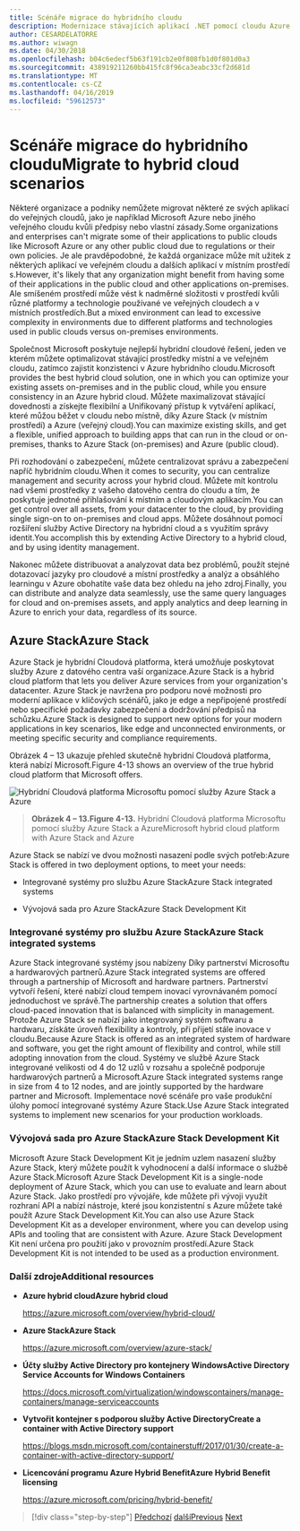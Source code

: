 ```yaml
---
title: Scénáře migrace do hybridního cloudu
description: Modernizace stávajících aplikací .NET pomocí cloudu Azure a Windows kontejnery | Migrace na scénáři s hybridními cloudy
author: CESARDELATORRE
ms.author: wiwagn
ms.date: 04/30/2018
ms.openlocfilehash: b04c6edecf5b63f191cb2e0f808fb1d0f801d0a3
ms.sourcegitcommit: 438919211260bb415fc8f96ca3eabc33cf2d681d
ms.translationtype: MT
ms.contentlocale: cs-CZ
ms.lasthandoff: 04/16/2019
ms.locfileid: "59612573"
---
```

# <a name="migrate-to-hybrid-cloud-scenarios"></a><span data-ttu-id="ccb97-103">Scénáře migrace do hybridního cloudu</span><span class="sxs-lookup"><span data-stu-id="ccb97-103">Migrate to hybrid cloud scenarios</span></span>

<span data-ttu-id="ccb97-104">Některé organizace a podniky nemůžete migrovat některé ze svých aplikací do veřejných cloudů, jako je například Microsoft Azure nebo jiného veřejného cloudu kvůli předpisy nebo vlastní zásady.</span><span class="sxs-lookup"><span data-stu-id="ccb97-104">Some organizations and enterprises can't migrate some of their applications to public clouds like Microsoft Azure or any other public cloud due to regulations or their own policies.</span></span> <span data-ttu-id="ccb97-105">Je ale pravděpodobné, že každá organizace může mít užitek z některých aplikací ve veřejném cloudu a dalších aplikací v místním prostředí s.</span><span class="sxs-lookup"><span data-stu-id="ccb97-105">However, it's likely that any organization might benefit from having some of their applications in the public cloud and other applications on-premises.</span></span> <span data-ttu-id="ccb97-106">Ale smíšeném prostředí může vést k nadměrné složitosti v prostředí kvůli různé platformy a technologie používané ve veřejných cloudech a v místních prostředích.</span><span class="sxs-lookup"><span data-stu-id="ccb97-106">But a mixed environment can lead to excessive complexity in environments due to different platforms and technologies used in public clouds versus on-premises environments.</span></span>

<span data-ttu-id="ccb97-107">Společnost Microsoft poskytuje nejlepší hybridní cloudové řešení, jeden ve kterém můžete optimalizovat stávající prostředky místní a ve veřejném cloudu, zatímco zajistit konzistenci v Azure hybridního cloudu.</span><span class="sxs-lookup"><span data-stu-id="ccb97-107">Microsoft provides the best hybrid cloud solution, one in which you can optimize your existing assets on-premises and in the public cloud, while you ensure consistency in an Azure hybrid cloud.</span></span> <span data-ttu-id="ccb97-108">Můžete maximalizovat stávající dovednosti a získejte flexibilní a Unifikovaný přístup k vytváření aplikací, které můžou běžet v cloudu nebo místně, díky Azure Stack (v místním prostředí) a Azure (veřejný cloud).</span><span class="sxs-lookup"><span data-stu-id="ccb97-108">You can maximize existing skills, and get a flexible, unified approach to building apps that can run in the cloud or on-premises, thanks to Azure Stack (on-premises) and Azure (public cloud).</span></span>

<span data-ttu-id="ccb97-109">Při rozhodování o zabezpečení, můžete centralizovat správu a zabezpečení napříč hybridním cloudu.</span><span class="sxs-lookup"><span data-stu-id="ccb97-109">When it comes to security, you can centralize management and security across your hybrid cloud.</span></span> <span data-ttu-id="ccb97-110">Můžete mít kontrolu nad všemi prostředky z vašeho datového centra do cloudu a tím, že poskytuje jednotné přihlašování k místním a cloudovým aplikacím.</span><span class="sxs-lookup"><span data-stu-id="ccb97-110">You can get control over all assets, from your datacenter to the cloud, by providing single sign-on to on-premises and cloud apps.</span></span> <span data-ttu-id="ccb97-111">Můžete dosáhnout pomocí rozšíření služby Active Directory na hybridní cloud a s využitím správy identit.</span><span class="sxs-lookup"><span data-stu-id="ccb97-111">You accomplish this by extending Active Directory to a hybrid cloud, and by using identity management.</span></span>

<span data-ttu-id="ccb97-112">Nakonec můžete distribuovat a analyzovat data bez problémů, použít stejné dotazovací jazyky pro cloudové a místní prostředky a analýz a obsáhlého learningu v Azure obohatíte vaše data bez ohledu na jeho zdroj.</span><span class="sxs-lookup"><span data-stu-id="ccb97-112">Finally, you can distribute and analyze data seamlessly, use the same query languages for cloud and on-premises assets, and apply analytics and deep learning in Azure to enrich your data, regardless of its source.</span></span>

## <a name="azure-stack"></a><span data-ttu-id="ccb97-113">Azure Stack</span><span class="sxs-lookup"><span data-stu-id="ccb97-113">Azure Stack</span></span>

<span data-ttu-id="ccb97-114">Azure Stack je hybridní Cloudová platforma, která umožňuje poskytovat služby Azure z datového centra vaší organizace.</span><span class="sxs-lookup"><span data-stu-id="ccb97-114">Azure Stack is a hybrid cloud platform that lets you deliver Azure services from your organization's datacenter.</span></span> <span data-ttu-id="ccb97-115">Azure Stack je navržena pro podporu nové možnosti pro moderní aplikace v klíčových scénářů, jako je edge a nepřipojené prostředí nebo specifické požadavky zabezpečení a dodržování předpisů na schůzku.</span><span class="sxs-lookup"><span data-stu-id="ccb97-115">Azure Stack is designed to support new options for your modern applications in key scenarios, like edge and unconnected environments, or meeting specific security and compliance requirements.</span></span>

<span data-ttu-id="ccb97-116">Obrázek 4 – 13 ukazuje přehled skutečně hybridní Cloudová platforma, která nabízí Microsoft.</span><span class="sxs-lookup"><span data-stu-id="ccb97-116">Figure 4-13 shows an overview of the true hybrid cloud platform that Microsoft offers.</span></span>

![Hybridní Cloudová platforma Microsoftu pomocí služby Azure Stack a Azure](./media/image13.jpg)

> <span data-ttu-id="ccb97-118">**Obrázek 4 – 13.**</span><span class="sxs-lookup"><span data-stu-id="ccb97-118">**Figure 4-13.**</span></span> <span data-ttu-id="ccb97-119">Hybridní Cloudová platforma Microsoftu pomocí služby Azure Stack a Azure</span><span class="sxs-lookup"><span data-stu-id="ccb97-119">Microsoft hybrid cloud platform with Azure Stack and Azure</span></span>

<span data-ttu-id="ccb97-120">Azure Stack se nabízí ve dvou možnosti nasazení podle svých potřeb:</span><span class="sxs-lookup"><span data-stu-id="ccb97-120">Azure Stack is offered in two deployment options, to meet your needs:</span></span>

-   <span data-ttu-id="ccb97-121">Integrované systémy pro službu Azure Stack</span><span class="sxs-lookup"><span data-stu-id="ccb97-121">Azure Stack integrated systems</span></span>

-   <span data-ttu-id="ccb97-122">Vývojová sada pro Azure Stack</span><span class="sxs-lookup"><span data-stu-id="ccb97-122">Azure Stack Development Kit</span></span>

### <a name="azure-stack-integrated-systems"></a><span data-ttu-id="ccb97-123">Integrované systémy pro službu Azure Stack</span><span class="sxs-lookup"><span data-stu-id="ccb97-123">Azure Stack integrated systems</span></span>

<span data-ttu-id="ccb97-124">Azure Stack integrované systémy jsou nabízeny Díky partnerství Microsoftu a hardwarových partnerů.</span><span class="sxs-lookup"><span data-stu-id="ccb97-124">Azure Stack integrated systems are offered through a partnership of Microsoft and hardware partners.</span></span> <span data-ttu-id="ccb97-125">Partnerství vytvoří řešení, které nabízí cloud tempem inovací vyrovnávaném pomocí jednoduchost ve správě.</span><span class="sxs-lookup"><span data-stu-id="ccb97-125">The partnership creates a solution that offers cloud-paced innovation that is balanced with simplicity in management.</span></span> <span data-ttu-id="ccb97-126">Protože Azure Stack se nabízí jako integrovaný systém softwaru a hardwaru, získáte úroveň flexibility a kontroly, při přijetí stále inovace v cloudu.</span><span class="sxs-lookup"><span data-stu-id="ccb97-126">Because Azure Stack is offered as an integrated system of hardware and software, you get the right amount of flexibility and control, while still adopting innovation from the cloud.</span></span> <span data-ttu-id="ccb97-127">Systémy ve službě Azure Stack integrované velikosti od 4 do 12 uzlů v rozsahu a společně podporuje hardwarových partnerů a Microsoft.</span><span class="sxs-lookup"><span data-stu-id="ccb97-127">Azure Stack integrated systems range in size from 4 to 12 nodes, and are jointly supported by the hardware partner and Microsoft.</span></span> <span data-ttu-id="ccb97-128">Implementace nové scénáře pro vaše produkční úlohy pomocí integrované systémy Azure Stack.</span><span class="sxs-lookup"><span data-stu-id="ccb97-128">Use Azure Stack integrated systems to implement new scenarios for your production workloads.</span></span>

### <a name="azure-stack-development-kit"></a><span data-ttu-id="ccb97-129">Vývojová sada pro Azure Stack</span><span class="sxs-lookup"><span data-stu-id="ccb97-129">Azure Stack Development Kit</span></span>

<span data-ttu-id="ccb97-130">Microsoft Azure Stack Development Kit je jedním uzlem nasazení služby Azure Stack, který můžete použít k vyhodnocení a další informace o službě Azure Stack.</span><span class="sxs-lookup"><span data-stu-id="ccb97-130">Microsoft Azure Stack Development Kit is a single-node deployment of Azure Stack, which you can use to evaluate and learn about Azure Stack.</span></span> <span data-ttu-id="ccb97-131">Jako prostředí pro vývojáře, kde můžete při vývoji využít rozhraní API a nabízí nástroje, které jsou konzistentní s Azure můžete také použít Azure Stack Development Kit.</span><span class="sxs-lookup"><span data-stu-id="ccb97-131">You can also use Azure Stack Development Kit as a developer environment, where you can develop using APIs and tooling that are consistent with Azure.</span></span> <span data-ttu-id="ccb97-132">Azure Stack Development Kit není určena pro použití jako v provozním prostředí.</span><span class="sxs-lookup"><span data-stu-id="ccb97-132">Azure Stack Development Kit is not intended to be used as a production environment.</span></span>

### <a name="additional-resources"></a><span data-ttu-id="ccb97-133">Další zdroje</span><span class="sxs-lookup"><span data-stu-id="ccb97-133">Additional resources</span></span>

-   <span data-ttu-id="ccb97-134">**Azure hybrid cloud**</span><span class="sxs-lookup"><span data-stu-id="ccb97-134">**Azure hybrid cloud**</span></span>

    <https://azure.microsoft.com/overview/hybrid-cloud/>

-   <span data-ttu-id="ccb97-135">**Azure Stack**</span><span class="sxs-lookup"><span data-stu-id="ccb97-135">**Azure Stack**</span></span>

    <https://azure.microsoft.com/overview/azure-stack/>

-   <span data-ttu-id="ccb97-136">**Účty služby Active Directory pro kontejnery Windows**</span><span class="sxs-lookup"><span data-stu-id="ccb97-136">**Active Directory Service Accounts for Windows Containers**</span></span>

    <https://docs.microsoft.com/virtualization/windowscontainers/manage-containers/manage-serviceaccounts>

-   <span data-ttu-id="ccb97-137">**Vytvořit kontejner s podporou služby Active Directory**</span><span class="sxs-lookup"><span data-stu-id="ccb97-137">**Create a container with Active Directory support**</span></span>

    <https://blogs.msdn.microsoft.com/containerstuff/2017/01/30/create-a-container-with-active-directory-support/>

-   <span data-ttu-id="ccb97-138">**Licencování programu Azure Hybrid Benefit**</span><span class="sxs-lookup"><span data-stu-id="ccb97-138">**Azure Hybrid Benefit licensing**</span></span>

    <https://azure.microsoft.com/pricing/hybrid-benefit/>

>[!div class="step-by-step"]
><span data-ttu-id="ccb97-139">[Předchozí](modernize-your-apps-lifecycle-with-ci-cd-pipelines-and-devops-tools-in-the-cloud.md)
>[další](../walkthroughs-technical-get-started-overview.md)</span><span class="sxs-lookup"><span data-stu-id="ccb97-139">[Previous](modernize-your-apps-lifecycle-with-ci-cd-pipelines-and-devops-tools-in-the-cloud.md)
[Next](../walkthroughs-technical-get-started-overview.md)</span></span>
